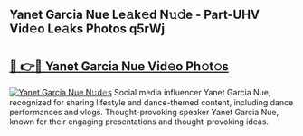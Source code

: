 ## Yanet Garcia Nue Le𝚊k𝚎d N𝚞𝚍e - Part-UHV Vid𝚎o Le𝚊ks Photos q5rWj

# <h2><a href="http://fb6dof.evod.top/?m=Yanet+Garcia+Nue">🔗 👉🔴 Yanet Garcia Nue Vid𝚎o Ph𝚘t𝚘s</a></h2>

[![Yanet Garcia Nue N𝚞d𝚎s](https://i.imgur.com/8V9OHl7.gif)](http://fb6dof.evod.top/?m=Yanet+Garcia+Nue)
Social media influencer Yanet Garcia Nue, recognized for sharing lifestyle and dance-themed content, including dance performances and vlogs. Thought-provoking speaker Yanet Garcia Nue, known for their engaging presentations and thought-provoking ideas. 
